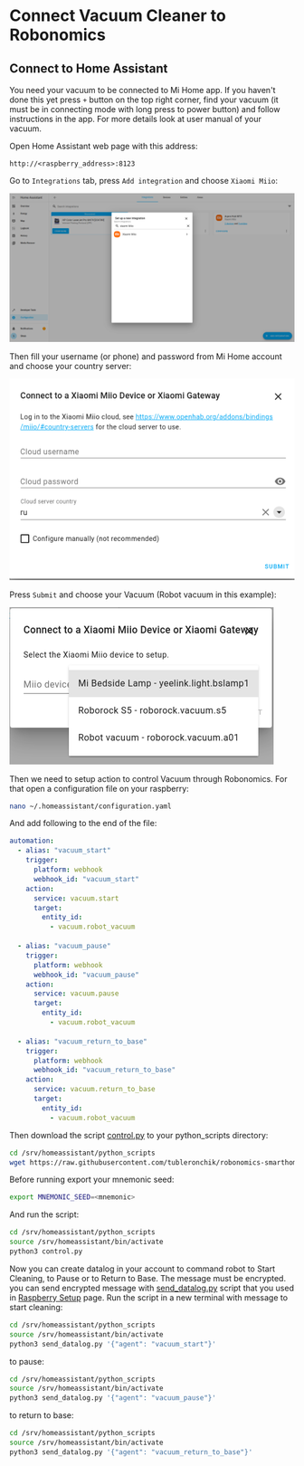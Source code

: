 # Connect Vacuum Cleaner to Robonomics

## Connect to Home Assistant

You need your vacuum to be connected to Mi Home app. If you haven't done this yet press `+` button on the top right corner, find your vacuum (it must be in connecting mode with long press to power button) and follow instructions in the app. For more details look at user manual of your vacuum.

Open Home Assistant web page with this address:
```
http://<raspberry_address>:8123
```

Go to `Integrations` tab, press `Add integration` and choose `Xiaomi Miio`:

![integration](media/integration.png)

Then fill your username (or phone) and password from Mi Home account and choose your country server:

![auth](media/auth.png)

Press `Submit` and choose your Vacuum (Robot vacuum in this example):

![vacuum](media/vacuum_int.png)

Then we need to setup action to control Vacuum through Robonomics. For that open a configuration file on your raspberry:

```bash
nano ~/.homeassistant/configuration.yaml
```

And add following to the end of the file:

```yaml
automation:
  - alias: "vacuum_start"
    trigger:
      platform: webhook
      webhook_id: "vacuum_start"
    action:
      service: vacuum.start
      target:
        entity_id:
          - vacuum.robot_vacuum

  - alias: "vacuum_pause"
    trigger:
      platform: webhook
      webhook_id: "vacuum_pause"
    action:
      service: vacuum.pause
      target:
        entity_id:
          - vacuum.robot_vacuum

  - alias: "vacuum_return_to_base"
    trigger:
      platform: webhook
      webhook_id: "vacuum_return_to_base"
    action:
      service: vacuum.return_to_base
      target:
        entity_id:
          - vacuum.robot_vacuum
```
Then download the script [control.py](scripts/control.py) to your python_scripts directory:
```bash
cd /srv/homeassistant/python_scripts
wget https://raw.githubusercontent.com/tubleronchik/robonomics-smarthome/main/scripts/control.py
```
Before running export your mnemonic seed:
```bash
export MNEMONIC_SEED=<mnemonic>
```
And run the script:
```bash
cd /srv/homeassistant/python_scripts
source /srv/homeassistant/bin/activate
python3 control.py
```
Now you can create datalog in your account to command robot to Start Cleaning, to Pause or to Return to Base. The message must be encrypted. you can send encrypted message with [send_datalog.py](scripts/send_datalog.py) script that you used in [Raspberry Setup](raspberry_setup.py) page.
Run the script in a new terminal with message to start cleaning:
```bash
cd /srv/homeassistant/python_scripts
source /srv/homeassistant/bin/activate
python3 send_datalog.py '{"agent": "vacuum_start"}'
```
to pause:
```bash
cd /srv/homeassistant/python_scripts
source /srv/homeassistant/bin/activate
python3 send_datalog.py '{"agent": "vacuum_pause"}'
```
to return to base:
```bash
cd /srv/homeassistant/python_scripts
source /srv/homeassistant/bin/activate
python3 send_datalog.py '{"agent": "vacuum_return_to_base"}'
```
